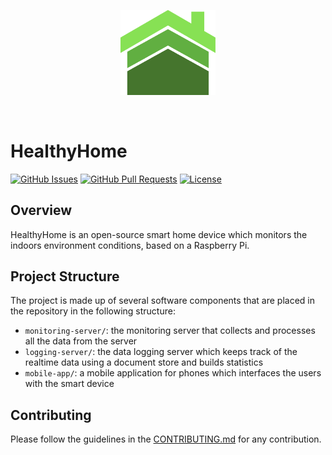 <p align="center"><img width=30% src="docs/images/logo.svg"></p>
&nbsp;&nbsp;&nbsp;&nbsp;&nbsp;&nbsp;&nbsp;&nbsp;&nbsp;&nbsp;&nbsp;&nbsp;&nbsp;&nbsp;&nbsp;&nbsp;&nbsp;&nbsp;&nbsp;

# HealthyHome

[![GitHub Issues](https://img.shields.io/github/issues/healthyhomeuk/healthyhome)](https://github.com/healthyhomeuk/healthyhome/issues)
[![GitHub Pull Requests](https://img.shields.io/github/issues-pr/healthyhomeuk/healthyhome)](https://github.com/healthyhomeuk/healthyhome/pulls)
[![License](https://img.shields.io/github/license/healthyhomeuk/healthyhome)](https://www.gnu.org/licenses/gpl-3.0.en.html)

## Overview

HealthyHome is an open-source smart home device which monitors the indoors environment conditions, based on a Raspberry Pi.

## Project Structure

The project is made up of several software components that are placed in the repository in the following structure:

-   `monitoring-server/`: the monitoring server that collects and processes all the data from the server
-   `logging-server/`: the data logging server which keeps track of the realtime data using a document store and builds statistics
-   `mobile-app/`: a mobile application for phones which interfaces the users with the smart device

## Contributing

Please follow the guidelines in the [CONTRIBUTING.md](CONTRIBUTING.md) for any contribution.
